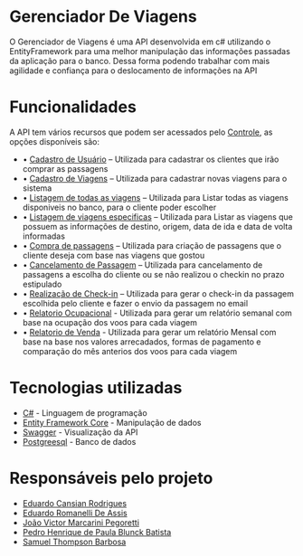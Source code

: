 # Gerenciador De Viagens

<p>O Gerenciador de Viagens é uma API desenvolvida em c# utilizando o EntityFramework para uma melhor manipulação das informações passadas da aplicação para o banco. Dessa forma podendo trabalhar com mais agilidade e confiança para o deslocamento de informações na API</p>

# Funcionalidades

  <p>A API tem vários recursos que podem ser acessados pelo <a href="https://github.com/joaovictorPegoretti/TolyID/blob/c5456eeebd167ee3712e606faee143b5b588fac2/Tatu/Menu.cs" target=”_blank”>Controle</a>, as opções disponíveis são: </p>

<ul>
    <li>•	<a href="https://github.com/joaovictorPegoretti/ApiGerenciadorDeViagens/blob/master/Controles/Controles.cs" target=”_blank”>Cadastro de Usuário</a> – Utilizada para cadastrar os clientes que irão comprar as passagens </li>
    <li>•	<a href="https://github.com/joaovictorPegoretti/ApiGerenciadorDeViagens/blob/master/Controles/Controles.cs" target=”_blank”>Cadastro de Viagens</a> – Utilizada para cadastrar novas viagens para o sistema</li>
    <li>•	<a href="https://github.com/joaovictorPegoretti/ApiGerenciadorDeViagens/blob/master/Controles/Controles.cs" target=”_blank”>Listagem de todas as viagens</a> – Utilizada para Listar todas as viagens disponiveis no banco, para o cliente poder escolher</li>
    <li>•	<a href="https://github.com/joaovictorPegoretti/ApiGerenciadorDeViagens/blob/master/Controles/Controles.cs" target=”_blank”>Listagem de viagens especificas</a> – Utilizada para Listar as viagens que possuem as informações de destino, origem, data de ida e data de volta informadas</li>
    <li>•	<a href="https://github.com/joaovictorPegoretti/ApiGerenciadorDeViagens/blob/master/Controles/Controles.cs" target=”_blank”>Compra de passagens</a> – Utilizada para criação de passagens que o cliente deseja com base nas viagens que gostou</li>
    <li>•	<a href="https://github.com/joaovictorPegoretti/ApiGerenciadorDeViagens/blob/master/Controles/Controles.cs" target=”_blank”>Cancelamento de Passagem</a> – Utilizada para cancelamento de passagens a escolha do cliente ou se não realizou o checkin no prazo estipulado</li>
   <li> •	<a href="https://github.com/joaovictorPegoretti/ApiGerenciadorDeViagens/blob/master/Controles/Controles.cs" target=”_blank”>Realização de Check-in</a> – Utilizada para gerar o check-in da passagem escolhida pelo cliente e fazer o envio da passagem no email</li>
  <li>  • <a href="https://github.com/joaovictorPegoretti/ApiGerenciadorDeViagens/blob/master/Controles/Controles.cs" target=”_blank”>Relatorio Ocupacional</a> - Utilizada para gerar um relatório semanal com base na ocupação dos voos para cada viagem</li>
   <li>  • <a href="https://github.com/joaovictorPegoretti/ApiGerenciadorDeViagens/blob/master/Controles/Controles.cs" target=”_blank”>Relatorio de Venda</a> - Utilizada para gerar um relatório Mensal com base na base nos valores arrecadados, formas de pagamento e comparação do mês anterios dos voos para cada viagem</li>
</ul>

# Tecnologias utilizadas

<ul>
  <li><a href="https://dotnet.microsoft.com/pt-br/languages/csharp" target=”_blank”>C#</a> - Linguagem de programação</li>
  <li><a href="https://learn.microsoft.com/pt-br/ef/core/" target=”_blank”>Entity Framework Core</a> - Manipulação de dados</li>
  <li><a href="https://swagger.io/" target=”_blank”>Swagger</a> - Visualização da API</li>
  <li><a href="https://www.postgresql.org/" target=”_blank”>Postgreesql</a> - Banco de dados </li>
</ul>

# Responsáveis pelo projeto
<ul>
  <li><a href="https://github.com/EduardoCansian" target=”_blank”>Eduardo Cansian Rodrigues</a></li>
  <li><a href="https://github.com/edurromanelli" target=”_blank”>Eduardo Romanelli De Assis</a></li>
  <li><a href="https://github.com/joaovictorPegoretti" target=”_blank”>João Victor Marcarini Pegoretti</a></li>
  <li><a href="https://github.com/70Blunck" target=”_blank”>Pedro Henrique de Paula Blunck Batista</a></li>
  <li><a href="https://github.com/samuel-tb" target=”_blank”>Samuel Thompson Barbosa</a></li>
</ul>
